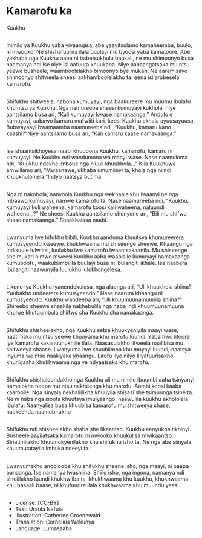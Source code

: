 # Kamarofu ka
Kuukhu

##
Inimilo ya Kuukhu yaba yiyaangisa,
abe yaayitsulamo kamaheemba,
buulo, ni mwooko. Ne shishafuurira
ilala buulayi mu byoosi yaba
kamatoore.
Abe yakhaba nga Kuukhu aaba ni
babetsukhulu baakali, ne mu
shimoonyo busa naamanya ndi ise
niye isi aafuura khuukana. Niye
aanaangatsaka mu ntsu yeewe
busheele, waamboolelakho
bimoonyo bye mukari. Ne
aaramisayo shimoonyo shitweela
sheesi aakhamboolelakho ta: eena
isi arobesela kamarofu.


##
Shifukhu shitweela, nabona
kumuyayi, nga baakureere mu
muumu ibulafu khu ntsu ya Kuukhu.
Nga namureeba sheesi kumuyayi
kukhola, niye aantsilamo busa ari,
“Kuli kumuyayi kwase
namakaanga.”
Andulo e kumuyayi, aabawo kamaru
mafwiiti kari, keesi Kuukhu ekhala
ayuusayuusa.
Bubwayaayi bwamaamba
naamureeba ndi, “Kuukhu, kamaru
kano kaashi?”Niye aantsilamo busa
ari, “Kali kamaru kaase
namakaanga.”


##
Ise shaantsikhoyesa naabi
khuubona Kuukhu, kamarofu,
kamaru ni kumuyayi. Ne Kuukhu ndi
wandumana wa maayi wase.
Nase naamuloma ndi, “Kuukhu
ndekhe imbone nga n’uuli
khuukhola...”
Kila Kuukhuwe amwiilamo ari,
“Mwaanawe, ukhaba umumiinyi ta,
khola nga niindi
khuukhulomela.”Indyo naatsya
butima.


##
Nga ni nakobola, nanyoola Kuukhu
nga wekhaale khu lwaanyi ne nga
mbaawo kumuyayi, namwe
kamarofu ta. Nase naamureeba ndi,
“Kuukhu, kumuyayi kuli waheena,
kamarofu koosi kali waheena,
naluundi waheena...?”
Ne sheesi Kuukhu aantsilamo
shonyene ari, “Bili mu shifwo shase
namakaanga.”
Shaakhalasa naabi.


##
Lwanyuma lwe bifukhu bibili,
Kuukhu aanduma khuutsya
khumureerera kumusyeendo
kweewe, khukhwaama mu
shiseenge sheewe.
Khaangu nga indikuule lulwiitsi,
luulukhu lwe kamarofu
lwaantsakaanila. Mu shiseenge she
mukari nimwo mweesi Kuukhu aaba
waabisile kumuyayi namakaanga
kumuboofu, waakubiimbilila buulayi
busa ni ibulangiti ikhale. Ise
naabera ibulangiti naawunyila
luulukhu lulukhongelesa.


##
Likono lya Kuukhu lyanendekulusa,
nga alaanga ari, “Uli khuukhola
shiina? Yuubakho undeerere
kumusyeendo.”
Nase naarura khaangu ni
kumusyeendo. Kuukhu wandeeba
ari, “Uli khuumuunamuunila
shiina?”
Shireebo sheewe shaakila
nakhebulila nga naba indi
khuumuunamuuna khulwe
khufuumbula shiifwo sha Kuukhu
sha namakaanga.


##
Shifukhu shisheelakho, nga Kuukhu
eetsa khuukyeniyila maayi wase,
naatimaka mu ntsu yeewe
khuuyama khu marofu luundi.
Yabamwo litoore lye kamarofu
kakanuunukhiile ilala. Naasasulakho
litweela naalibisa mu shitweeya
shaase.
Lwanyuma lwe khuubiimba khu
muyayi luundi, naatsya inyuma we
ntsu naalilyaka khaangu. Lirofu ilyo
nilyo lilyafuurisakho khun’gaaha
khukhwaama nga ye ndyaatsaka
khu marofu.


##
Shifukhu shishaloondakho nga
Kuukhu ali mu nimilo ibuumbi aaha
tsinyanyi, namolokha neepa mu
ntsu nekheenga khu marofu.
Aambi koosi kaaba kaarobile. Nga
sinyala nekhaliilikha khuuyila
shisasi she tsimuunga tsine ta.
Ne ni naba nga isoota khuutsya
imulyaango, naawulila kuukhu
akhololela ibulafu. Naanyalisa busa
khuubisa kamarofu mu shitweeya
shase, naakeenda naamubirakho


##
Shifukhu ndi shisheelakho shaba
she likaantso. Kuukhu eenyukha
tikhinyi. Busheele aayilatsaka
kamarofu ni mwooko khuukulisa
mwikaantso.
Sinatimilakho khuumukyenilakho
khu shifukhu isho ta. Ne nga abe
siinyala khuumutatayila imbuka
ndeeyi ta.


##
Lwanyumakho angoloobe khu
shifukhu sheene isho, nga maayi, ni
paapa banaanga. Ise namanya
lwashiina. Shiilo isho, nga ingona,
namanya ndi sindiilakho luundi
khukhwiiba ta, khukhwaama khu
kuukhu, khukhwaama khu basaali
baase, ni khufuurira ilala
khukhwaama khu muundu yeesi.


##
* License: [CC-BY]
* Text: Ursula Nafula
* Illustration: Catherine Groenewald
* Translation: Cornelius Wekunya
* Language: Lumasaaba
